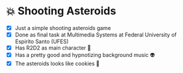 # :boom: Shooting Asteroids 

- [X] Just a simple shooting asteroids game
- [X] Done as final task at Multimedia Systems at Federal University of Espirito Santo (UFES)
- [X] Has R2D2 as main character :robot:
- [X] Has a pretty good and hypnotizing background music :alien:
- [X] The asteroids looks like cookies :cookie:
